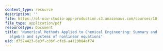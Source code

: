 ```yaml
---
content_type: resource
description: ''
file: https://ol-ocw-studio-app-production.s3.amazonaws.com/courses/10-34-numerical-methods-applied-to-chemical-engineering-fall-2015/d75744236e3fc0bfcfc6a4119b84af74_MIT10_34F15_Lec09.pdf
file_type: application/pdf
resourcetype: Document
title: 'Numerical Methods Applied to Chemical Engineering: Summary and review on linear
  algebra and systems of nonlinear equations'
uid: d7574423-6e3f-c0bf-cfc6-a4119b84af74
---
```

